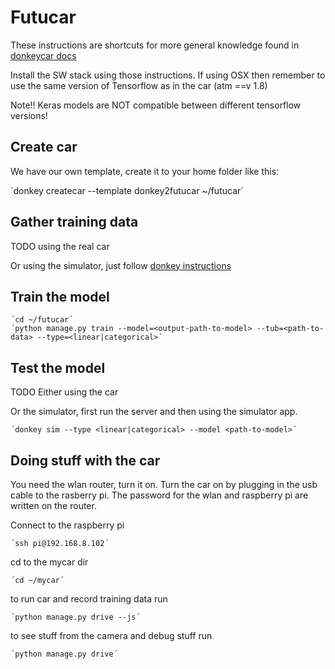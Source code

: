 # Futucar

These instructions are shortcuts for more general knowledge found in [donkeycar docs](http://docs.donkeycar.com/)

Install the SW stack using those instructions. If using OSX then remember to use the same version of Tensorflow as in the car (atm ==v 1.8)

Note!! Keras models are NOT compatible between different tensorflow versions!


## Create car

We have our own template, create it to your home folder like this:

   ´donkey createcar --template donkey2futucar ~/futucar´

## Gather training data

TODO using the real car

Or using the simulator, just follow [donkey instructions](http://docs.donkeycar.com/guide/simulator/#typical-use)

## Train the model

    ´cd ~/futucar´
    ´python manage.py train --model=<output-path-to-model> --tub=<path-to-data> --type=<linear|categorical>´   


## Test the model

TODO Either using the car

Or the simulator, first run the server and then using the simulator app.

    ´donkey sim --type <linear|categorical> --model <path-to-model>´

## Doing stuff with the car
You need the wlan router, turn it on. Turn the car on by plugging in
the usb cable to the rasberry pi. The password for the wlan and
raspberry pi are written on the router.

Connect to the raspberry pi

    ´ssh pi@192.168.8.102´

cd to the mycar dir

    ´cd ~/mycar´

to run car and record training data run

    ´python manage.py drive --js´

to see stuff from the camera and debug stuff run

    ´python manage.py drive´
